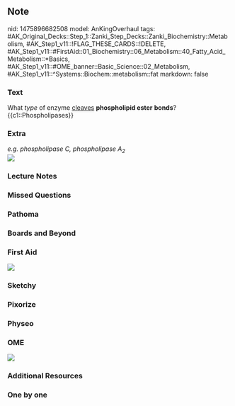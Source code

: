 ## Note
nid: 1475896682508
model: AnKingOverhaul
tags: #AK_Original_Decks::Step_1::Zanki_Step_Decks::Zanki_Biochemistry::Metabolism, #AK_Step1_v11::!FLAG_THESE_CARDS::!DELETE, #AK_Step1_v11::#FirstAid::01_Biochemistry::06_Metabolism::40_Fatty_Acid_Metabolism::*Basics, #AK_Step1_v11::#OME_banner::Basic_Science::02_Metabolism, #AK_Step1_v11::^Systems::Biochem::metabolism::fat
markdown: false

### Text
<div>
  <div>
    <div>
      What <i>type</i> of enzyme <u>cleaves</u> <b>phospholipid
      ester</b> <b>bonds</b>?
    </div>
    <div>
      {{c1::Phospholipases}}
    </div>
  </div>
</div>

### Extra
<div>
  <i>e.g. phospholipase C, phospholipase A<sub>2</sub></i>
</div>
<div><img src="paste-403696861053212.jpg"></div>

### Lecture Notes


### Missed Questions


### Pathoma


### Boards and Beyond


### First Aid
<img src="tmplhWmdJ.png">

### Sketchy


### Pixorize


### Physeo


### OME
<div class="ome-widget">
  <a href=
  "https://onlinemeded.org/spa/metabolism?ref=anki"><img src=
  "_OME_AnkiFlashcards_Topic_2.png"></a>
</div>

### Additional Resources


### One by one

